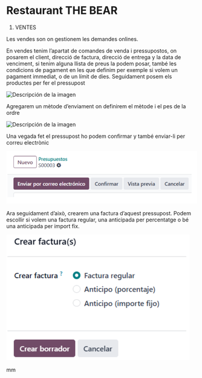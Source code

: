 # Restaurant THE BEAR

1. VENTES

Les vendes son on gestionem les demandes onlines.

En vendes tenim l’apartat de comandes de venda i pressupostos, on posarem el client, direcció de factura, direcció de entrega y la data de venciment, si tenim alguna llista de preus la podem posar, també les condicions de pagament en les que definim per exemple si volem un pagament immediat, o de un límit de dies. Seguidament posem els productes per fer el pressupost

![Descripción de la imagen](Imagenes/Ventes1.png)

Agregarem un mètode d’enviament on definirem el mètode i el pes de la ordre

![Descripción de la imagen](Imagenes/Ventes2.png)

Una vegada fet el pressupost ho podem confirmar y també enviar-li per correu electrònic

![alt text](image-2.png)

Ara seguidament d’això, crearem una factura d’aquest pressupost. Podem escollir si volem una factura regular, una anticipada per percentatge o bé una anticipada per import fix. 

![alt text](image-3.png)

mm